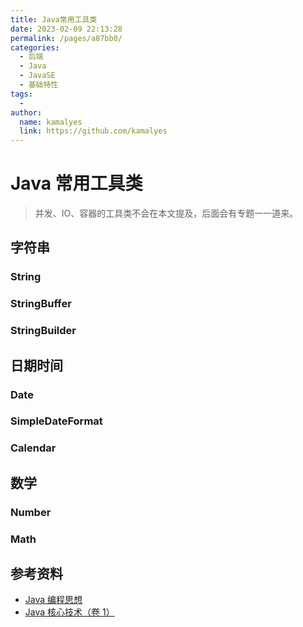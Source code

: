 ```yaml
---
title: Java常用工具类
date: 2023-02-09 22:13:28
permalink: /pages/a87bb0/
categories:
  - 后端
  - Java
  - JavaSE
  - 基础特性
tags:
  - 
author: 
  name: kamalyes
  link: https://github.com/kamalyes
---
```

# Java 常用工具类

> 并发、IO、容器的工具类不会在本文提及，后面会有专题一一道来。

## 字符串

### String

### StringBuffer

### StringBuilder

## 日期时间

### Date

### SimpleDateFormat

### Calendar

## 数学

### Number

### Math

## 参考资料

- [Java 编程思想](https://book.douban.com/subject/2130190/)
- [Java 核心技术（卷 1）](https://book.douban.com/subject/3146174/)